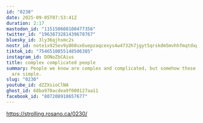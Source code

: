 ```yaml
---
id: "0230"
date: 2025-09-05T07:53:41Z
duration: 2:17
mastodon_id: "115150608100477356"
twitter_id: "1963873281439678767"
bluesky_id: 3ly36qjhsmc2s
nostr_id: note1x925ev9y860ux6uepzaqcexys4w4732h7jgyt5qrskdm5mvhhfmqtdxp7z
tiktok_id: "7546510855148506385"
instagram_id: DONoZbCAius
title: complex complicated people
summary: People we know are complex and complicated, but somehow those we don't
  are simple.
slug: "0230"
youtube_id: dZZXsioClNA
ghost_id: 68ba970acdea9f000127aa11
facebook_id: "807208918657677"
---
```

https://strolling.rosano.ca/0230/
